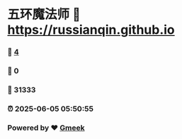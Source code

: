# 五环魔法师 :link: https://russianqin.github.io 
### :page_facing_up: [4](https://russianqin.github.io/tag.html) 
### :speech_balloon: 0 
### :hibiscus: 31333 
### :alarm_clock: 2025-06-05 05:50:55 
### Powered by :heart: [Gmeek](https://github.com/Meekdai/Gmeek)

